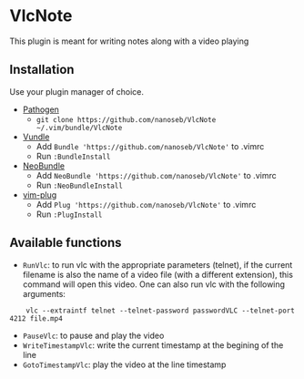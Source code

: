 # VlcNote

This plugin is meant for writing notes along with a video playing

## Installation

Use your plugin manager of choice.

- [Pathogen](https://github.com/tpope/vim-pathogen)
  - `git clone https://github.com/nanoseb/VlcNote ~/.vim/bundle/VlcNote`
- [Vundle](https://github.com/gmarik/vundle)
  - Add `Bundle 'https://github.com/nanoseb/VlcNote'` to .vimrc
  - Run `:BundleInstall`
- [NeoBundle](https://github.com/Shougo/neobundle.vim)
  - Add `NeoBundle 'https://github.com/nanoseb/VlcNote'` to .vimrc
  - Run `:NeoBundleInstall`
- [vim-plug](https://github.com/junegunn/vim-plug)
  - Add `Plug 'https://github.com/nanoseb/VlcNote'` to .vimrc
  - Run `:PlugInstall`

## Available functions

* `RunVlc`: to run vlc with the appropriate parameters (telnet), if the current
filename is also the name of a video file (with a different extension), this
command will open this video.
One can also run vlc with the following arguments:

`    vlc --extraintf telnet --telnet-password passwordVLC --telnet-port 4212 file.mp4`

* `PauseVlc`: to pause and play the video 
* `WriteTimestampVlc`: write the current timestamp at the begining of the line
* `GotoTimestampVlc`: play the video at the line timestamp


